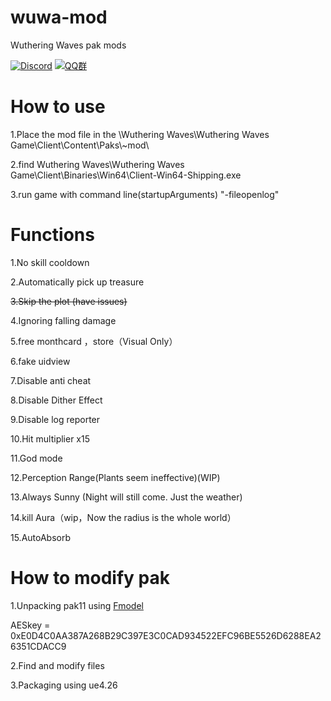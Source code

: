 # wuwa-mod
Wuthering Waves pak mods

[![Discord](https://discordapp.com/api/guilds/1026295403282436097/widget.png?style=shield)](https://discord.com/invite/nfnUhqW8EY)
[![QQ群](https://i.postimg.cc/MGqtP1P8/image.png)](https://qm.qq.com/q/FVX6QpU5qi)


# How to use
1.Place the mod file in the  \Wuthering Waves\Wuthering Waves Game\Client\Content\Paks\\~mod\

2.find Wuthering Waves\Wuthering Waves Game\Client\Binaries\Win64\Client-Win64-Shipping.exe

3.run game with command line(startupArguments) "-fileopenlog"

# Functions

1.No skill cooldown

2.Automatically pick up treasure 

~~3.Skip the plot (have issues)~~

4.Ignoring falling damage

5.free monthcard ，store（Visual Only）

6.fake uidview

7.Disable anti cheat 

8.Disable Dither Effect

9.Disable log reporter 

10.Hit multiplier x15

11.God mode

12.Perception Range(Plants seem ineffective)(WIP)

13.Always Sunny (Night will still come. Just the weather)

14.kill Aura（wip，Now the radius is the whole world）

15.AutoAbsorb

# How to modify pak

1.Unpacking pak11 using [Fmodel](https://github.com/4sval/FModel)

AESkey = 0xE0D4C0AA387A268B29C397E3C0CAD934522EFC96BE5526D6288EA26351CDACC9

2.Find and modify files

3.Packaging using ue4.26



